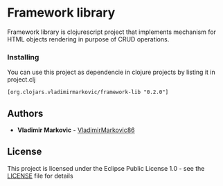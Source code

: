 # Framework library

Framework library is clojurescript project that implements mechanism for HTML objects rendering in purpose of CRUD operations.

### Installing

You can use this project as dependencie in clojure projects by listing it in project.clj

```
[org.clojars.vladimirmarkovic/framework-lib "0.2.0"]
```

## Authors

* **Vladimir Markovic** - [VladimirMarkovic86](https://github.com/VladimirMarkovic86)

## License

This project is licensed under the Eclipse Public License 1.0 - see the [LICENSE](LICENSE) file for details
